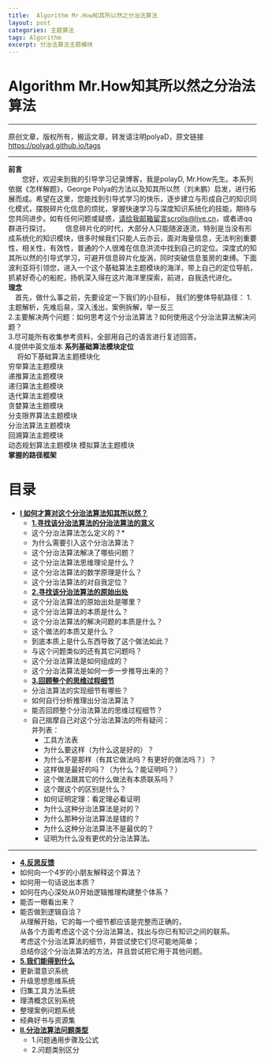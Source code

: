 ```yaml
---
title:  Algorithm Mr.How知其所以然之分治法算法
layout: post
categories: 主题算法
tags: Algorithm
excerpt: 分治法算法主题模块
---
```

# Algorithm Mr.How知其所以然之分治法算法 <span id="home">

---

原创文章，版权所有，搬运文章，转发请注明polyaD，原文链接<https://polyad.github.io/tags>   

---
**前言**  
&emsp;&emsp;您好，欢迎来到我的引导学习记录博客，我是polayD, Mr.How先生。本系列依据《怎样解题》，George Polya的方法以及知其所以然（刘未鹏）启发，进行拓展而成。希望在这里，您能找到引导式学习的快乐，逐步建立与形成自己的知识同化模式，摆脱碎片化信息的烦扰，掌握快速学习与深度知识系统化的技能，期待与您共同进步。如有任何问题或疑惑，请给我邮箱留言scrolls@live.cn，或者进qq群进行探讨。
&emsp;&emsp;信息碎片化的时代，大部分人只能随波逐流，特别是当没有形成系统化的知识模块，很多时候我们只能人云亦云，面对海量信息，无法判别重要性，相关性，有效性，普通的个人很难在信息洪流中找到自己的定位。深度式的知其所以然的引导式学习，可避开信息碎片化旋涡，同时突破信息茧房的束缚。下面波利亚将引领您，进入一个这个基础算法主题模块的海洋，带上自己的定位导航，抓紧好奇心的船舵，扬帆深入得在这片海洋里探索，前进，自我迭代进化。  
****理念****  
&emsp;首先，做什么事之前，先要设定一下我们的小目标，
我们的整体导航路径：
1.主题解析，先难后易，深入浅出，案例拆解，举一反三  
2.主要解决两个问题：如何思考这个分治法算法？如何使用这个分治法算法解决问题？  
3.尽可能所有收集参考资料，全部用自己的语言进行复述回答。  
4.提供中英文版本
**系列基础算法模块定位**      
&emsp;
将如下基础算法主题模块化  
穷举算法主题模块  
递推算法主题模块  
递归算法主题模块  
迭代算法主题模块  
贪婪算法主题模块  
分支限界算法主题模块  
分治法算法主题模块  
回溯算法主题模块  
动态规划算法主题模块 
模拟算法主题模块     
****掌握的路径框架****
# 目录
* **[I 如何才算对这个分治法算法知其所以然？](#1)**      
  * **[1.寻找该分治法算法的分治法算法的意义](#1.1)**       
  *  这个分治法算法怎么定义的？* 
  *  为什么需要引入这个分治法算法？      
  * 这个分治法算法解决了哪些问题？   
  * 这个分治法算法思维理论是什么？   
  * 这个分治法算法的数学原理是什么？  
  * 这个分治法算法的对自我定位？   
  * **[2.寻找该分治法算法的原始出处](#1.2)**   
  * 这个分治法算法的原始出处是哪里？    
  * 这个分治法算法的本质是什么？    
  * 这个分治法算法的解决问题的本质是什么？   
  * 这个做法的本质又是什么？    
  * 到底本质上是什么东西导致了这个做法如此？    
  * 与这个问题类似的还有其它问题吗？ 
  * 这个分治法算法是如何组成的？    
  * 这个分治法算法是如何一步一步推导出来的？  
  * **[3.回顾整个的思维过程细节](#1.3)**  
  * 分治法算法的实现细节有哪些？   
  * 如何自行分析推理出分治法算法？      
  * 能否回顾整个分治法算法的思维过程细节？  
  - 
    自己揣摩自己对这个分治法算法的所有疑问：      
      并列表：     
    * 工具方法表 
    *   为什么要这样（为什么这是好的）？    
    *   为什么不是那样（有其它做法吗？有更好的做法吗？）？    
    *   这样做是最好的吗？（为什么？能证明吗？）    
    *   这个做法跟其它的什么做法有本质联系吗？    
    *   这个跟这个的区别是什么？    
    *   如何证明定理：看定理必看证明    
    *   为什么这种分治法算法是对的？    
    *   为什么那种分治法算法是错的？    
    *   为什么这种分治法算法不是最优的？    
    *   证明为什么没有更优的分治法算法。 
 ----  
  * **[4.反思反馈](#1.4)**      
  *  如何向一个4岁的小朋友解释这个算法？ 
  *  如何用一句话说出本质？
  *  如何在内心深处从0开始逻辑推理构建整个体系？
  *  能否一眼看出来？     
  * 能否做到逻辑自洽？    
    从理解开始，它的每一个细节都应该是完整而正确的，    
    从各个方面考虑这个这个分治法算法，找出与你已有知识之间的联系。    
    考虑这个分治法算法的细节，并尝试使它们尽可能地简单；    
    总结你这个分治法算法的方法，并且尝试把它用于其他问题。    
  * **[5.我们能得到什么](#1.5)**         
  *   更新潜意识系统    
  *   升级思想思维系统    
  *   归集工具方法系统    
  *   理清概念区别系统        
  *   整理案例问题系统  
  *   经典好书与资源集      
* **[II.分治法算法问题类型](#2)**     
  *  1.问题通用步骤及公式   
  *  2.问题类别区分   